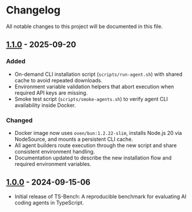 # Changelog

All notable changes to this project will be documented in this file.

## [1.1.0] - 2025-09-20
### Added
- On-demand CLI installation script (`scripts/run-agent.sh`) with shared cache to avoid repeated downloads.
- Environment variable validation helpers that abort execution when required API keys are missing.
- Smoke test script (`scripts/smoke-agents.sh`) to verify agent CLI availability inside Docker.

### Changed
- Docker image now uses `oven/bun:1.2.22-slim`, installs Node.js 20 via NodeSource, and mounts a persistent CLI cache.
- All agent builders route execution through the new script and share consistent environment handling.
- Documentation updated to describe the new installation flow and required environment variables.

[1.1.0]: https://github.com/laiso/ts-bench/releases/tag/v1.1.0

## [1.0.0] - 2024-09-15-06
- Initial release of TS-Bench: A reproducible benchmark for evaluating AI coding agents in TypeScript.

[1.0.0]: https://medium.com/@laiso/introducing-ts-bench-a-reproducible-benchmark-for-evaluating-ai-coding-agents-typescript-19bcf960cb7c